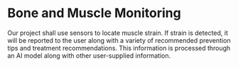 # Bone and Muscle Monitoring
Our project shall use sensors to locate muscle strain. If strain is detected, it will be reported to the user along with a variety of recommended prevention tips and treatment recommendations. This information is processed through an AI model along with other user-supplied information.
